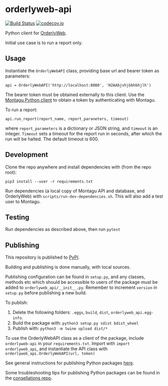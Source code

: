 # orderlyweb-api

[![Build Status](https://travis-ci.com/vimc/orderly-web-py.svg?branch=master)](https://travis-ci.com/vimc/orderly-web-py)
[![codecov.io](https://codecov.io/github/vimc/orderly-web-py/coverage.svg?branch=master)](https://codecov.io/github/vimc/orderly-web-py?branch=master)

Python client for [OrderlyWeb](https://github.com/vimc/orderly-web). 

Initial use case is to run a report only. 

## Usage

Instantiate the `OrderlyWebAPI` class, providing base url and bearer token as parameters:

```
api = OrderlyWebAPI('http://localhost:8080', 'H2AAbjvhjbbhbhjlh')
```
The bearer token must be obtained externally to this client. Use the 
[Montagu Python client](https://github.com/vimc/montagu-py) to obtain a token by 
authenticating with Montagu. 

To run a report:
```
api.run_report(report_name, report_paraneters, timeout)
```
where `report_parameters` is a dictionary or JSON string, and `timeout` is an 
integer. `Timeout` sets a timeout for the report run in seconds, after which the 
run will be halted. The default timeout is 600.


## Development

Clone the repo anywhere and install dependencies with (from the repo root):
```
pip3 install --user -r requirements.txt
```

Run dependencies (a local copy of Montagu API and database, and OrderlyWeb) with `scripts/run-dev-dependencies.sh`. This will also
add a test user to Montagu.

## Testing

Run dependencies as described above, then run `pytest`

## Publishing

This repository is published to [PyPI](https://pypi.org/project/orderlyweb-api). 

Building and publishing is done manually, with local sources. 

Publishing configuration can be found in `setup.py`, and any classes, methods etc which should be accessible to users of the package
must be added to `orderlyweb_api/__init__.py`. 
Remember to increment `version` in `setup.py` before publishing a new build.

To publish:
1. Delete the following folders: `.eggs`, `build`, `dist`, `orderlyweb_api.egg-info`. 
1. Build the package with: `python3 setup.py sdist bdist_wheel`
1. Publish with: `python3 -m twine upload dist/*`

To use the OrderlyWebAPI class as a client of the package, include `orderlyweb-api` in your `requirements.txt`. Import with
`import orderlyweb_api`, and instantiate the API class with `orderlyweb_api.OrderlyWebAPI(url, token)`

See general instructions for publishing Python packages [here](https://packaging.python.org/tutorials/packaging-projects/).

Some troubleshooting tips for publishing Python packages can be found in the 
[consellations repo](https://github.com/reside-ic/constellation/blob/master/publish.md).